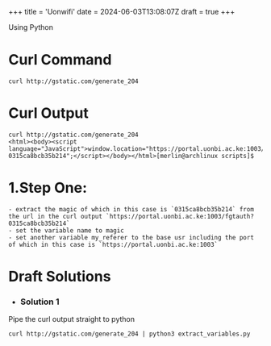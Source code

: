 +++
title = 'Uonwifi'
date = 2024-06-03T13:08:07Z
draft = true
+++


Using Python

# Curl Command
```
curl http://gstatic.com/generate_204
```
# Curl Output
```
curl http://gstatic.com/generate_204
<html><body><script language="JavaScript">window.location="https://portal.uonbi.ac.ke:1003/fgtauth?0315ca8bcb35b214";</script></body></html>[merlin@archlinux scripts]$ 
```

# 1.Step One:
    - extract the magic of which in this case is `0315ca8bcb35b214` from the url in the curl output `https://portal.uonbi.ac.ke:1003/fgtauth?0315ca8bcb35b214`
    - set the variable name to magic
    - set another variable my_referer to the base usr including the port of which in this case is `https://portal.uonbi.ac.ke:1003`


# Draft Solutions

- ### Solution 1

Pipe the curl output straight to python

```
curl http://gstatic.com/generate_204 | python3 extract_variables.py
```


